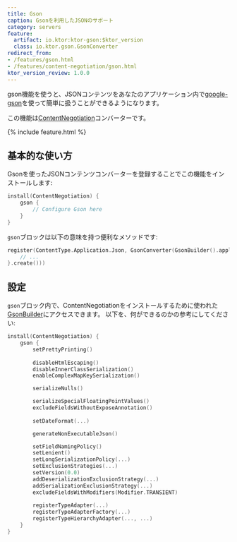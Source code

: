 ```yaml
---
title: Gson
caption: Gsonを利用したJSONのサポート
category: servers
feature:
  artifact: io.ktor:ktor-gson:$ktor_version
  class: io.ktor.gson.GsonConverter
redirect_from:
- /features/gson.html
- /features/content-negotiation/gson.html
ktor_version_review: 1.0.0
---
```


gson機能を使うと、JSONコンテンツをあなたのアプリケーション内で[google-gson](https://github.com/google/gson)を使って簡単に扱うことができるようになります。

この機能は[ContentNegotiation](/servers/features/content-negotiation.html)コンバーターです。

{% include feature.html %}

## 基本的な使い方

Gsonを使ったJSONコンテンツコンバーターを登録することでこの機能をインストールします:

```kotlin
install(ContentNegotiation) {
    gson {
        // Configure Gson here
    }
}
```

`gson`ブロックは以下の意味を持つ便利なメソッドです:

```kotlin
register(ContentType.Application.Json, GsonConverter(GsonBuilder().apply {
    // ...
}.create()))
```

## 設定

`gson`ブロック内で、ContentNegotiationをインストールするために使われた[GsonBuilder](https://google.github.io/gson/apidocs/com/google/gson/GsonBuilder.html)にアクセスできます。
以下を、何ができるのかの参考にしてください:

```kotlin
install(ContentNegotiation) {
    gson {
        setPrettyPrinting()
        
        disableHtmlEscaping()
        disableInnerClassSerialization()
        enableComplexMapKeySerialization()

        serializeNulls()

        serializeSpecialFloatingPointValues()
        excludeFieldsWithoutExposeAnnotation()
        
        setDateFormat(...)

        generateNonExecutableJson()

        setFieldNamingPolicy()
        setLenient()
        setLongSerializationPolicy(...)
        setExclusionStrategies(...)
        setVersion(0.0)
        addDeserializationExclusionStrategy(...)
        addSerializationExclusionStrategy(...)
        excludeFieldsWithModifiers(Modifier.TRANSIENT)
        
        registerTypeAdapter(...)
        registerTypeAdapterFactory(...)
        registerTypeHierarchyAdapter(..., ...)
    }
}
```